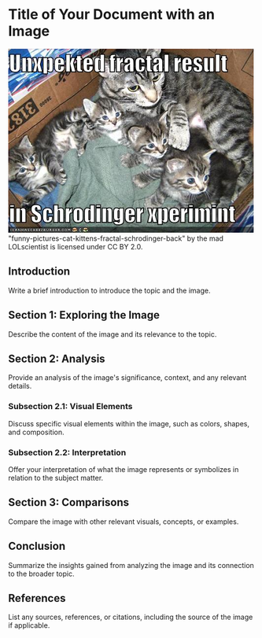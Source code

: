 # Title of Your Document with an Image

![Funny Cat Meme](img/funny_cats.jpg)
"funny-pictures-cat-kittens-fractal-schrodinger-back" by the mad LOLscientist is licensed under CC BY 2.0. 

## Introduction

Write a brief introduction to introduce the topic and the image.

## Section 1: Exploring the Image

Describe the content of the image and its relevance to the topic.

## Section 2: Analysis

Provide an analysis of the image's significance, context, and any relevant details.

### Subsection 2.1: Visual Elements

Discuss specific visual elements within the image, such as colors, shapes, and composition.

### Subsection 2.2: Interpretation

Offer your interpretation of what the image represents or symbolizes in relation to the subject matter.

## Section 3: Comparisons

Compare the image with other relevant visuals, concepts, or examples.

## Conclusion

Summarize the insights gained from analyzing the image and its connection to the broader topic.

## References

List any sources, references, or citations, including the source of the image if applicable.
